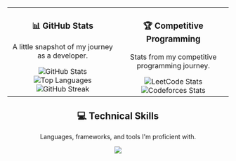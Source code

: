 

<table align="center" style="border:none; width:100%;">
  <tr style="border:none;">
    <td width="50%" valign="top" style="border:none;">
      <div align="center">
        <h3>📊 GitHub Stats</h3>
        <p>A little snapshot of my journey as a developer.</p>
        <img align="center" src="https://github-readme-stats.vercel.app/api?username=srivishnuvarthan-07&show_icons=true&locale=en&theme=tokyonight&hide_border=true&bg_color=00000000" alt="GitHub Stats" />
        <br>
        <img align="center" src="https://github-readme-stats.vercel.app/api/top-langs?username=srivishnuvarthan-07&layout=compact&locale=en&theme=tokyonight&hide_border=true&bg_color=00000000" alt="Top Languages" />
        <br>
        <img align="center" src="https://streak-stats.demolab.com/?user=srivishnuvarthan-07&theme=tokyonight&hide_border=true" alt="GitHub Streak" />
      </div>
    </td>
    <td width="50%" valign="top" style="border:none;">
      <div align="center">
        <h3>🏆 Competitive Programming</h3>
        <p>Stats from my competitive programming journey.</p>
        <img align="center" src="https://leetcard.jacoblin.cool/monster_14?theme=dark&font=Noto%20Sans%20JP" alt="LeetCode Stats" />
        <br>
        <img align="center" src="https://codeforces-readme-stats.vercel.app/api/card?username=sri_vishnu07&theme=dark" alt="Codeforces Stats"/>
      </div>
    </td>
  </tr>
</table>

 <div align="center">
  <h2>💻 Technical Skills</h2>
  <p>Languages, frameworks, and tools I'm proficient with.</p>
  <a href="https://skillicons.dev">
    <img src="https://skillicons.dev/icons?i=cpp,java,python,javascript,html,css,mysql,postgresql,react,nodejs,spring,pandas,numpy,git,docker,aws,postman,vscode&perline=8" />
  </a>
</div> 
